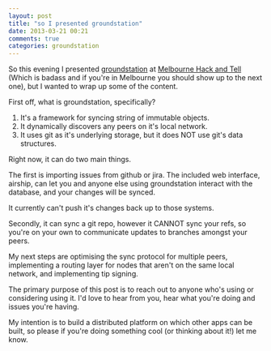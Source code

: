 ```yaml
---
layout: post
title: "so I presented groundstation"
date: 2013-03-21 00:21
comments: true
categories: groundstation
---
```


So this evening I presented [groundstation][1] at [Melbourne Hack and Tell][2]
(Which is badass and if you're in Melbourne you should show up to the next
one), but I wanted to wrap up some of the content.

First off, what is groundstation, specifically?

1. It's a framework for syncing string of immutable objects.
2. It dynamically discovers any peers on it's local network.
3. It uses git as it's underlying storage, but it does NOT use git's data structures.

Right now, it can do two main things.

The first is importing issues from github or jira. The included web interface,
airship, can let you and anyone else using groundstation interact with the
database, and your changes will be synced.

It currently can't push it's changes back up to those systems.

Secondly, it can sync a git repo, however it CANNOT sync your refs, so you're
on your own to communicate updates to branches amongst your peers.

My next steps are optimising the sync protocol for multiple peers, implementing
a routing layer for nodes that aren't on the same local network, and
implementing tip signing.

The primary purpose of this post is to reach out to anyone who's using or
considering using it. I'd love to hear from you, hear what you're doing and
issues you're having.

My intention is to build a distributed platform on which other apps can be
built, so please if you're doing something cool (or thinking about it!) let me
know.

[1]: https://github.com/richo/groundstation
[2]: http://www.meetup.com/Melbourne-Hack-and-Tell/
